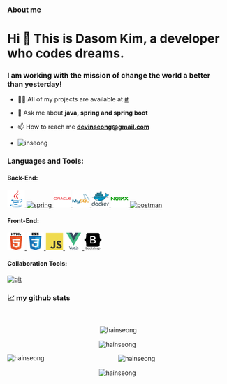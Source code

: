 ### About me

<h1 align="left">Hi 👋 This is Dasom Kim, a developer who codes dreams.</h1>
<h3 align="left">I am working with the mission of change the world a better than yesterday!</h3>

- 👩‍💻 All of my projects are available at [#](#)
- 💬 Ask me about **java, spring and spring boot**
- 📫 How to reach me **devinseong@gmail.com**

- <p align="left"> <img src="https://komarev.com/ghpvc/?username=dasom222g&label=Profile%20views&color=0e75b6&style=flat" alt="inseong" /> </p>

<h3 align="left">Languages and Tools:</h3>
<p align="left">
  <!-- Back-End -->
  <h4 align="left">Back-End:</h4>
  <a href="https://www.java.com" target="_blank" rel="noreferrer"> <img
      src="https://raw.githubusercontent.com/devicons/devicon/master/icons/java/java-original.svg" alt="java" width="40"
      height="40" /> </a>
  <a href="https://spring.io/" target="_blank" rel="noreferrer"> <img
      src="https://www.vectorlogo.zone/logos/springio/springio-icon.svg" alt="spring" width="40" height="40" /> </a>
  <a href="https://www.oracle.com/" target="_blank" rel="noreferrer"> <img
      src="https://raw.githubusercontent.com/devicons/devicon/master/icons/oracle/oracle-original.svg" alt="oracle"
      width="40" height="40" /> </a>
  <a href="https://www.mysql.com/" target="_blank" rel="noreferrer">
    <img src="https://raw.githubusercontent.com/devicons/devicon/master/icons/mysql/mysql-original-wordmark.svg"
      alt="mysql" width="40" height="40" /> </a>
  <a href="https://www.docker.com/" target="_blank" rel="noreferrer"> <img
      src="https://raw.githubusercontent.com/devicons/devicon/master/icons/docker/docker-original-wordmark.svg"
      alt="docker" width="40" height="40" /> </a>
  <a href="https://www.nginx.com" target="_blank" rel="noreferrer"> <img
      src="https://raw.githubusercontent.com/devicons/devicon/master/icons/nginx/nginx-original.svg" alt="nginx"
      width="40" height="40" /> </a>
  <a href="https://postman.com" target="_blank" rel="noreferrer"> <img
      src="https://www.vectorlogo.zone/logos/getpostman/getpostman-icon.svg" alt="postman" width="40" height="40" />
  </a>
  
  <!-- Front-End -->
  <h4 align="left">Front-End:</h4>
  <a href="https://www.w3.org/html/" target="_blank" rel="noreferrer"> <img
      src="https://raw.githubusercontent.com/devicons/devicon/master/icons/html5/html5-original-wordmark.svg"
      alt="html5" width="40" height="40" /> </a>
  <a href="https://www.w3schools.com/css/" target="_blank" rel="noreferrer"> <img
      src="https://raw.githubusercontent.com/devicons/devicon/master/icons/css3/css3-original-wordmark.svg" alt="css3"
      width="40" height="40" /> </a>
  <a href="https://developer.mozilla.org/en-US/docs/Web/JavaScript" target="_blank" rel="noreferrer"> <img
      src="https://raw.githubusercontent.com/devicons/devicon/master/icons/javascript/javascript-original.svg"
      alt="javascript" width="40" height="40" /> </a>
  <a href="https://vuejs.org/" target="_blank" rel="noreferrer"> <img
      src="https://raw.githubusercontent.com/devicons/devicon/master/icons/vuejs/vuejs-original-wordmark.svg"
      alt="vuejs" width="40" height="40" /> </a>
  <a href="https://getbootstrap.com" target="_blank" rel="noreferrer"> <img
      src="https://raw.githubusercontent.com/devicons/devicon/master/icons/bootstrap/bootstrap-plain-wordmark.svg"
      alt="bootstrap" width="40" height="40" /> </a>
  
  <!-- Collaboration Tools -->
  <h4 align="left">Collaboration Tools:</h4>
  <a href="https://git-scm.com/" target="_blank" rel="noreferrer"> <img
      src="https://www.vectorlogo.zone/logos/git-scm/git-scm-icon.svg" alt="git" width="40" height="40" /> </a>
</p>

<h3 align="left">📈 my github stats</h3>
<br />
<p  align="center">&nbsp;<img align="center" src="https://github-readme-stats.vercel.app/api?username=HaInseong&show_icons=true&theme=gotham&locale=en" alt="hainseong" /></p>
<p  align="center"><img align="center" src="https://github-readme-streak-stats.herokuapp.com/?user=HaInseong&theme=gotham" alt="hainseong" /></p>

<p align="center"><img align="left" src="https://github-readme-stats.vercel.app/api/top-langs?username=hainseong&show_icons=true&locale=en&layout=compact" alt="hainseong" /></p>

<p align="center">&nbsp;<img align="center" src="https://github-readme-stats.vercel.app/api?username=hainseong&show_icons=true&locale=en" alt="hainseong" /></p>

<p align="center"><img align="center" src="https://github-readme-streak-stats.herokuapp.com/?user=hainseong&" alt="hainseong" /></p>



